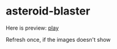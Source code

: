 # asteroid-blaster

Here is preview:  [play](https://daggersilver.github.io/asteroid-blaster/)

Refresh once, if the images doesn't show
